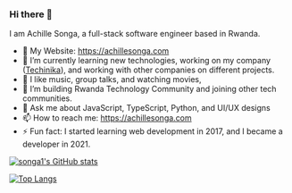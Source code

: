 ### Hi there 👋

I am Achille Songa, a full-stack software engineer based in Rwanda.

- 🔭 My Website: https://achillesonga.com
- 🌱 I’m currently learning new technologies, working on my company ([Techinika](https://techinika.co.rw)), and working with other companies on different projects.
- 👯 I like music, group talks, and watching movies,
- 🤔 I’m building Rwanda Technology Community and joining other tech communities.
- 💬 Ask me about JavaScript, TypeScript, Python, and UI/UX designs
- 📫 How to reach me: https://achillesonga.com
- ⚡ Fun fact: I started learning web development in 2017, and I became a developer in 2021.

[![songa1's GitHub stats](https://github-readme-stats.vercel.app/api?username=songa1)](https://github.com/songa1/github-readme-stats)

[![Top Langs](https://github-readme-stats.vercel.app/api/top-langs/?username=songa1&langs_count=8)](https://github.com/anuraghazra/github-readme-stats)
